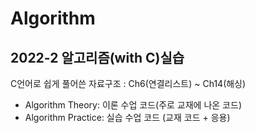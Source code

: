 # Algorithm
2022-2 알고리즘(with C)실습
---
C언어로 쉽게 풀어쓴 자료구조 : Ch6(연결리스트) ~ Ch14(해싱)
- Algorithm Theory: 이론 수업 코드(주로 교재에 나온 코드)
- Algorithm Practice: 실습 수업 코드 (교재 코드 + 응용)
